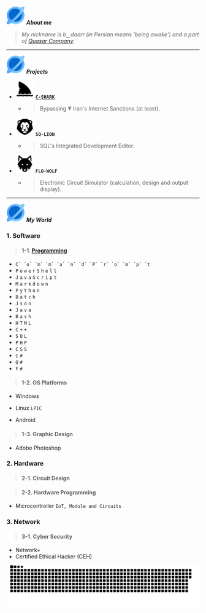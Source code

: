 <img src="https://github.com/xqb-dpx/xqb-dpx/blob/main/resource/quasar.png" style="width: 48px; height: 48px;" /> ***About me***

> *My nickname is b‿daarr (in Persian means 'being awake') and a part of [Quasar Company](http://cshark.space).*

---

<img src="https://github.com/xqb-dpx/xqb-dpx/blob/main/resource/quasar.png" style="width: 48px; height: 48px;" /> ***Projects***

- <img src="https://github.com/xqb-dpx/xqb-dpx/blob/main/resource/c-shark.png" style="width: 48px; height: 48px;" /> [**`C-SHARK`**](https://github.com/xqb-dpx/C-SHARK/blob/main/README.md#c-shark)
    - > Bypassing :heartpulse: Iran's Internet Sanctions (at least).
- <img src="https://github.com/xqb-dpx/xqb-dpx/blob/main/resource/sq-lion.png" style="width: 48px; height: 48px;" /> **`SQ-LION`**
    - > SQL's Integrated Development Editor.
- <img src="https://github.com/xqb-dpx/xqb-dpx/blob/main/resource/flo-wolf.png" style="width: 48px; height: 48px;" /> **`FLO-WOLF`**
    - > Electronic Circuit Simulator (calculation, design and output display). 

---

<img src="https://github.com/xqb-dpx/xqb-dpx/blob/main/resource/quasar.png" style="width: 48px; height: 48px;" /> ***My World***
<br />

### 1. **Software**
   
> #### 1-1. [Programming](https://github.com/xqb-dpx/xqb-dpx/blob/main/LANGUAGES.md)

- ``C` `o` `m` `m` `a` `n` `d` `P` `r` `o` `m` `p` `t``
- `P` `o` `w` `e` `r` `S` `h` `e` `l` `l`
- `J` `a` `v` `a` `S` `c` `r` `i` `p` `t`
- `M` `a` `r` `k` `d` `o` `w` `n`
- `P` `y` `t` `h` `o` `n`
- `B` `a` `t` `c` `h`
- `J` `s` `o` `n`
- `J` `a` `v` `a`
- `B` `a` `s` `h`
- `H` `T` `M` `L`
- `C` `+` `+`
- `S` `Q` `L`
- `P` `H` `P`
- `C` `S` `S`
- `C` `#`
- `Q` `#`
- `F` `#`

> #### 1-2. OS Platforms

- Windows

- Linux `LPIC`

- Android

> #### 1-3. Graphic Design

- Adobe Photoshop

### 2. **Hardware**

> #### 2-1. Circuit Design

> #### 2-2. Hardware Programming

- Microcontroller `IoT, Module and Circuits`

### 3. **Network**

> #### 3-1. Cyber Security

- Network+
- Certified Ethical Hacker (CEH)

![footer](https://github.com/xqb-dpx/xqb-dpx/blob/main/resource%2Ffooter.svg)